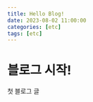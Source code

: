 ```yaml
---
title: Hello Blog!
date: 2023-08-02 11:00:00
categories: [etc]
tags: [etc]
---
```



# 블로그 시작!

첫 블로그 글